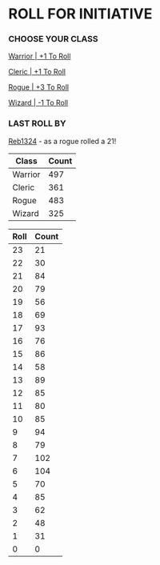# ROLL FOR INITIATIVE
### CHOOSE YOUR CLASS

[Warrior | +1 To Roll](https://github.com/benjaminsampica/benjaminsampica/issues/new?title=roll%7Cwarrior&body=Just+click+%27Submit+new+issue%27.)

[Cleric | +1 To Roll](https://github.com/benjaminsampica/benjaminsampica/issues/new?title=roll%7Ccleric&body=Just+click+%27Submit+new+issue%27.)

[Rogue | +3 To Roll](https://github.com/benjaminsampica/benjaminsampica/issues/new?title=roll%7Crogue&body=Just+click+%27Submit+new+issue%27.)

[Wizard | -1 To Roll](https://github.com/benjaminsampica/benjaminsampica/issues/new?title=roll%7Cwizard&body=Just+click+%27Submit+new+issue%27.)
### LAST ROLL BY
[Reb1324](https://www.github.com/Reb1324) - as a rogue rolled a 21!

|Class|Count|
|-|-|
|Warrior|497|
|Cleric|361|
|Rogue|483|
|Wizard|325|

|Roll|Count|
|-|-|
|23|21
|22|30
|21|84
|20|79
|19|56
|18|69
|17|93
|16|76
|15|86
|14|58
|13|89
|12|85
|11|80
|10|85
|9|94
|8|79
|7|102
|6|104
|5|70
|4|85
|3|62
|2|48
|1|31
|0|0
